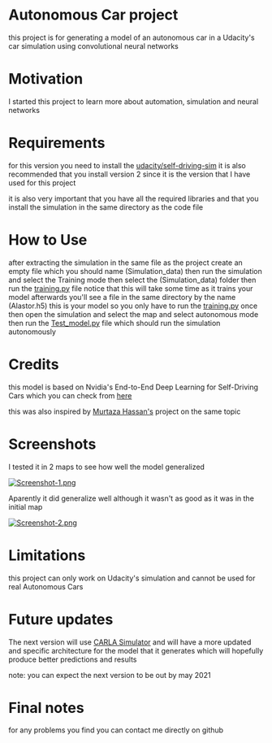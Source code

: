# Autonomous Car project


this project is for generating a model of an autonomous car in a Udacity's car simulation using convolutional neural networks


# Motivation

I started this project to learn more about automation, simulation and neural networks

# Requirements

for this version you need to install the [udacity/self-driving-sim](https://github.com/udacity/self-driving-car-sim) it is also recommended that you install version 2 since it is the version that I have used for this project

it is also very important that you have all the required libraries and that you install the simulation in the same directory as the code file

# How to Use

after extracting the simulation in the same file as the project create an empty file which you should name (Simulation_data) then run the simulation and select the Training mode
then select the (Simulation_data) folder then run the [training.py](https://github.com/UndeadZed/Equus/blob/main/git-Equus/training.py) file notice that this will take some time as it trains your model afterwards you'll see a file in the same directory by the name (Alastor.h5) this is your model so you only have to run the [training.py](https://github.com/UndeadZed/Equus/blob/main/git-Equus/training.py) once then open the simulation and select the map and select autonomous mode then run the [Test_model.py](https://github.com/UndeadZed/Equus/blob/main/git-Equus/Test_model.py) file which should run the simulation autonomously

# Credits

this model is based on Nvidia's End-to-End Deep Learning for Self-Driving Cars which you can check from [here](https://developer.nvidia.com/blog/deep-learning-self-driving-cars/)

this was also inspired by [Murtaza Hassan's](https://github.com/murtazahassan/Neural-Networks-Self-Driving-Car-Raspberry-Pi) project on the same topic

# Screenshots
I tested it in 2 maps to see how well the model generalized

[![Screenshot-1.png](https://i.postimg.cc/C5CBnQX6/Screenshot-3.png)](https://postimg.cc/sGXDtwVp)

Aparently it did generalize well although it wasn't as good as it was in the initial map

[![Screenshot-2.png](https://i.postimg.cc/wvXTws21/Screenshot-4.png)](https://postimg.cc/ftbNLy6s)

# Limitations
this project can only work on Udacity's simulation and cannot be used for real Autonomous Cars


# Future updates

The next version will use [CARLA Simulator](https://carla.org/) and will have a more updated and specific architecture for the model that it generates which will hopefully produce better predictions and results

note: you can expect the next version to be out by may 2021

# Final notes

for any problems you find you can contact me directly on github
